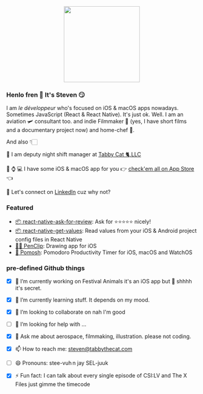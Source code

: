 
<div align="center">
	<img src="https://imgur.com/l8F8lCc.gif" width="200" height="200" />
</div>


### Henlo fren 👋 It's Steven 😏

I am  <i>le développeur</i> who's focused on iOS & macOS apps nowadays. Sometimes JavaScript (React & React Native). It's just ok. Well. I am an aviation 🛩 consultant too. and indie Filmmaker 🎥 (yes, I have short films and a documentary project now) and home-chef 🔪. 

And also 👇🏻

💼 I am deputy night shift manager at [Tabby Cat 🐈,LLC](https://tabbythecat.com)

📱 ⌚️ 💻 I have some iOS & macOS app for you 👉 [check'em all on App Store](https://apps.apple.com/us/developer/selcuk-dolapci/id1509031121) 👈 

🤔 Let's connect on [LinkedIn](https://www.linkedin.com/in/stevenselcuk/) cuz why not?


### Featured

- [📦 react-native-ask-for-review](https://github.com/stevenselcuk/react-native-ask-for-review): Ask for ⭐️⭐️⭐️⭐️⭐️ nicely!
- [📦 react-native-get-values](https://github.com/stevenselcuk/react-native-get-values): Read values from your iOS & Android project config files in React Native
- [✍🏻 PenClip](https://apps.apple.com/us/app/penclip/id1526811408): Drawing app for iOS
- [🍅 Pomosh](https://apps.apple.com/us/app/pomosh/id1515791898): Pomodoro Productivity Timer for iOS, macOS and WatchOS

### pre-defined Github things

- [X] 🔭 I’m currently working on Festival Animals it's an iOS app but 🤫 shhhh it's secret. 
- [X] 🌱 I’m currently learning stuff. It depends on my mood. 
- [X] 👯 I’m looking to collaborate on nah I'm good
- [ ] 🤔 I’m looking for help with ...
- [X] 💬 Ask me about aerospace, filmmaking, illustration. please not coding.
- [X] 📫 How to reach me: steven@tabbythecat.com
- [ ] 😄 Pronouns: stee-vuh n jay SEL-juuk
- [X] ⚡ Fun fact: I can talk about every single episode of CSI:LV and The X Files just gimme the timecode

